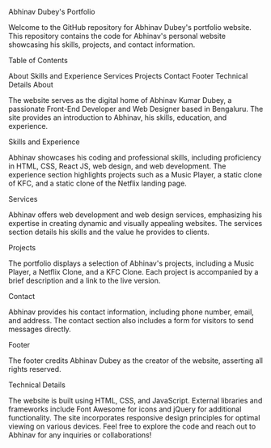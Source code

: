 Abhinav Dubey's Portfolio

Welcome to the GitHub repository for Abhinav Dubey's portfolio website. This repository contains the code for Abhinav's personal website showcasing his skills, projects, and contact information.

Table of Contents

About
Skills and Experience
Services
Projects
Contact
Footer
Technical Details
About

The website serves as the digital home of Abhinav Kumar Dubey, a passionate Front-End Developer and Web Designer based in Bengaluru. The site provides an introduction to Abhinav, his skills, education, and experience.

Skills and Experience

Abhinav showcases his coding and professional skills, including proficiency in HTML, CSS, React JS, web design, and web development. The experience section highlights projects such as a Music Player, a static clone of KFC, and a static clone of the Netflix landing page.

Services

Abhinav offers web development and web design services, emphasizing his expertise in creating dynamic and visually appealing websites. The services section details his skills and the value he provides to clients.

Projects

The portfolio displays a selection of Abhinav's projects, including a Music Player, a Netflix Clone, and a KFC Clone. Each project is accompanied by a brief description and a link to the live version.

Contact

Abhinav provides his contact information, including phone number, email, and address. The contact section also includes a form for visitors to send messages directly.

Footer

The footer credits Abhinav Dubey as the creator of the website, asserting all rights reserved.

Technical Details

The website is built using HTML, CSS, and JavaScript.
External libraries and frameworks include Font Awesome for icons and jQuery for additional functionality.
The site incorporates responsive design principles for optimal viewing on various devices.
Feel free to explore the code and reach out to Abhinav for any inquiries or collaborations!